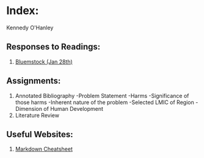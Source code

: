 # Index:

Kennedy O'Hanley

## Responses to Readings:

1. [Bluemstock (Jan 28th)](https://github.com/kennedycohanley/Workshop/blob/master/blumenstock.md)

## Assignments:

1. Annotated Bibliography
  -Problem Statement
    -Harms
    -Significance of those harms
    -Inherent nature of the problem
  -Selected LMIC of Region
  -Dimension of Human Development
 2. Literature Review
 
## Useful Websites:

1. [Markdown Cheatsheet](https://github.com/adam-p/markdown-here/wiki/Markdown-Cheatsheet)
